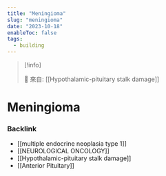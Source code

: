 ```yaml
---
title: "Meningioma"
slug: "meningioma"
date: "2023-10-18"
enableToc: false
tags:
  - building
---
```


> [!info]
>
> 🌱 來自: [[Hypothalamic-pituitary stalk damage]]

# Meningioma

### Backlink

- [[multiple endocrine neoplasia type 1]] 
- [[NEUROLOGICAL ONCOLOGY]] 
- [[Hypothalamic-pituitary stalk damage]] 
- [[Anterior Pituitary]] 
